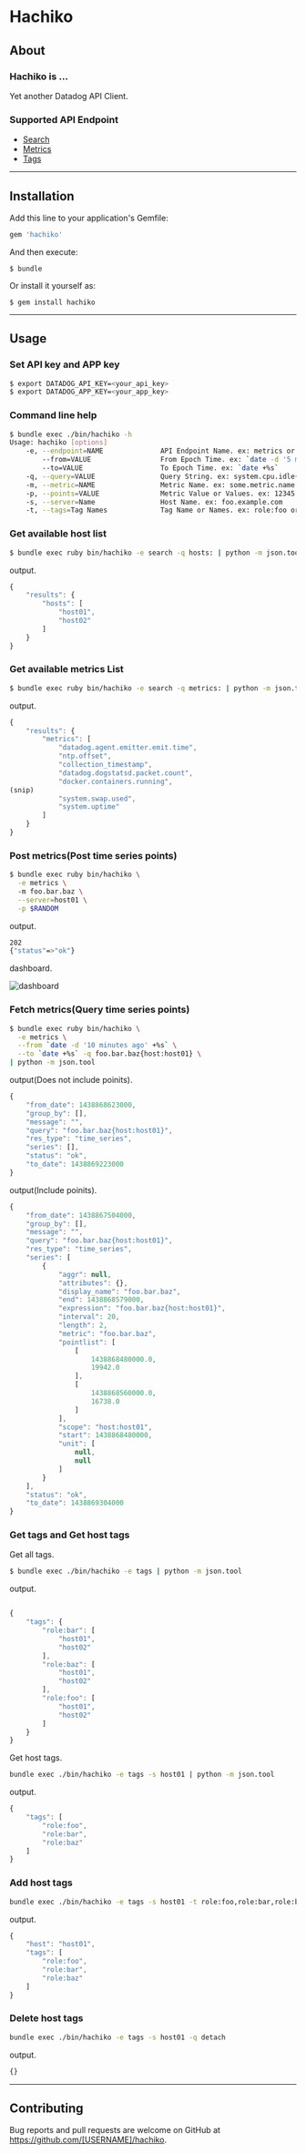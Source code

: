# Hachiko

## About

### Hachiko is ...

Yet another Datadog API Client.

### Supported API Endpoint

- [Search](http://docs.datadoghq.com/ja/api/#search)
- [Metrics](http://docs.datadoghq.com/ja/api/#metrics)
- [Tags](http://docs.datadoghq.com/ja/api/#tags)

***

## Installation

Add this line to your application's Gemfile:

```ruby
gem 'hachiko'
```

And then execute:

    $ bundle

Or install it yourself as:

    $ gem install hachiko

***

## Usage

### Set API key and APP key

```sh
$ export DATADOG_API_KEY=<your_api_key>
$ export DATADOG_APP_KEY=<your_app_key>
```

### Command line help

```sh
$ bundle exec ./bin/hachiko -h
Usage: hachiko [options]
    -e, --endpoint=NAME              API Endpoint Name. ex: metrics or search ... Please see http://docs.datadoghq.com/ja/api/
        --from=VALUE                 From Epoch Time. ex: `date -d '5 minutes ago' +%s`
        --to=VALUE                   To Epoch Time. ex: `date +%s`
    -q, --query=VALUE                Query String. ex: system.cpu.idle{*}by{host}
    -m, --metric=NAME                Metric Name. ex: some.metric.name
    -p, --points=VALUE               Metric Value or Values. ex: 12345 or [[POSIX_timestamp, numeric_value]]
    -s, --server=Name                Host Name. ex: foo.example.com
    -t, --tags=Tag Names             Tag Name or Names. ex: role:foo or role:foo,role:bar
```

### Get available host list

```sh
$ bundle exec ruby bin/hachiko -e search -q hosts: | python -m json.tool
```

output.

```javascript
{
    "results": {
        "hosts": [
            "host01",
            "host02"
        ]
    }
}
```

### Get available metrics List

```sh
$ bundle exec ruby bin/hachiko -e search -q metrics: | python -m json.tool
```

output.

```javascript
{
    "results": {
        "metrics": [
            "datadog.agent.emitter.emit.time",
            "ntp.offset",
            "collection_timestamp",
            "datadog.dogstatsd.packet.count",
            "docker.containers.running",
(snip)
            "system.swap.used",
            "system.uptime"
        ]
    }
}
```

### Post metrics(Post time series points)

```sh
$ bundle exec ruby bin/hachiko \
  -e metrics \ 
  -m foo.bar.baz \
  --server=host01 \
  -p $RANDOM
```

output.

```sh
202
{"status"=>"ok"}
```

dashboard.

![dashboard](https://raw.githubusercontent.com/inokappa/datadog-api-client/master/images/2015080601.png)

### Fetch metrics(Query time series points)

```sh
$ bundle exec ruby bin/hachiko \
  -e metrics \
  --from `date -d '10 minutes ago' +%s` \
  --to `date +%s` -q foo.bar.baz{host:host01} \
| python -m json.tool
```

output(Does not include poinits).

```javascript
{
    "from_date": 1438868623000,
    "group_by": [],
    "message": "",
    "query": "foo.bar.baz{host:host01}",
    "res_type": "time_series",
    "series": [],
    "status": "ok",
    "to_date": 1438869223000
}
```

output(Include poinits).

```javascript
{
    "from_date": 1438867504000,
    "group_by": [],
    "message": "",
    "query": "foo.bar.baz{host:host01}",
    "res_type": "time_series",
    "series": [
        {
            "aggr": null,
            "attributes": {},
            "display_name": "foo.bar.baz",
            "end": 1438868579000,
            "expression": "foo.bar.baz{host:host01}",
            "interval": 20,
            "length": 2,
            "metric": "foo.bar.baz",
            "pointlist": [
                [
                    1438868480000.0,
                    19942.0
                ],
                [
                    1438868560000.0,
                    16738.0
                ]
            ],
            "scope": "host:host01",
            "start": 1438868480000,
            "unit": [
                null,
                null
            ]
        }
    ],
    "status": "ok",
    "to_date": 1438869304000
}
```

### Get tags and Get host tags

Get all tags.

```sh
$ bundle exec ./bin/hachiko -e tags | python -m json.tool
```

output.

```javascript

{
    "tags": {
        "role:bar": [
            "host01",
            "host02"
        ],
        "role:baz": [
            "host01",
            "host02"
        ],
        "role:foo": [
            "host01",
            "host02"
        ]
    }
}
```

Get host tags.

```sh
bundle exec ./bin/hachiko -e tags -s host01 | python -m json.tool
```

output.

```javascript
{
    "tags": [
        "role:foo",
        "role:bar",
        "role:baz"
    ]
}
```

### Add host tags

```sh
bundle exec ./bin/hachiko -e tags -s host01 -t role:foo,role:bar,role:baz | python -m json.tool
```

output.

```javascript
{
    "host": "host01",
    "tags": [
        "role:foo",
        "role:bar",
        "role:baz"
    ]
}
```

### Delete host tags

```sh
bundle exec ./bin/hachiko -e tags -s host01 -q detach 
```

output.

```javascript
{}
```

***

## Contributing

Bug reports and pull requests are welcome on GitHub at https://github.com/[USERNAME]/hachiko.

